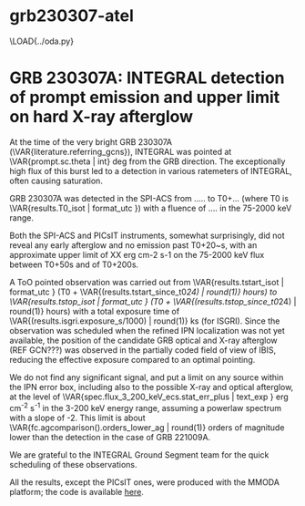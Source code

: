 # grb230307-atel

\LOAD{../oda.py}

# GRB 230307A: INTEGRAL detection of prompt emission and upper limit on hard X-ray afterglow

At the time of the very bright GRB 230307A (\VAR{literature.referring_gcns}), INTEGRAL was pointed at \VAR{prompt.sc.theta | int} deg from the GRB direction. The exceptionally high flux of this burst led to a detection in various ratemeters of INTEGRAL, often causing saturation. 

GRB 230307A was detected in the SPI-ACS from ..... to T0+... (where T0 is \VAR{results.T0_isot  | format_utc }) with a fluence of .... in the  75-2000 keV range.  

Both the SPI-ACS and PICsIT instruments,  somewhat surprisingly, did  not reveal any early afterglow and no emission past T0+20~s, with an approximate upper limit of  XX erg cm-2 s-1   on the 75-2000 keV flux between T0+50s and of T0+200s.

<!-- . As is sometimes the case for exceptional GRBs, BGO-attenuated non-vetoed SPI GeD rate reveals clear signal, giving an idea of the true intensity of the burst, suggesting that SPI-ACS signal was not strongly attenuated, and provide an estimate of the fluence at the level of XX in 75-2000 keV -->

<!-- An  follow-up observation was scheduled at the time when the best available localization was provided by the combination of the Fermi/GBM and early IPN localizations, including SPI-ACS. The location of the higher-precision IPN localization was eventually found in the partially coded area of the observation, reducing the effective exposure comparing to an optimal pointing. -->

A ToO pointed observation was carried out from \VAR{results.tstart_isot | format_utc } (T0 + \VAR{(results.tstart_since_t0*24) | round(1)} hours) to \VAR{results.tstop_isot  | format_utc } (T0 + \VAR{(results.tstop_since_t0*24) | round(1)} hours) with a total exposure time of \VAR{(results.isgri.exposure_s/1000) | round(1)} ks (for ISGRI). 
Since the observation was scheduled when the refined IPN localization was not yet available, the position of the candidate GRB optical and X-ray afterglow (REF GCN???) was observed in the partially coded field of view of IBIS, reducing the effective exposure compared to an optimal pointing.

We do not find any significant signal, and put a limit on any source within the IPN error box, including also to the possible X-ray and optical afterglow, at the level of \VAR{spec.flux_3_200_keV_ecs.stat_err_plus | text_exp } erg cm<sup>-2</sup> s<sup>-1</sup> in the 3-200 keV energy range, assuming a powerlaw spectrum with a slope of -2. This limit is about \VAR{fc.agcomparison().orders_lower_ag | round(1)} orders of magnitude lower than the detection in the case of GRB 221009A. 

<!-- The upper limit is factor XX lower than in the case of GRB221009A (and factor XX lower in ratio to prompt emission luminosity). appears rather similar to GRB120711A, but at 10 times smaller distance. -->

We are grateful to the INTEGRAL Ground Segment team for the quick scheduling of these observations.

All the results,  except the  PICsIT ones, were produced with the MMODA platform;  the code is available [here](zenodo).

<!-- Images and reduced data related to this publication can be found here: https://zenodo.org/record/7186289 -->

